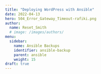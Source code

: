 ```yaml
---
title: "Deploying WordPress with Ansible"
date: 2022-04-13
hero: 504_Error_Gateway_Timeout-rafiki.png
author:
  name: Reset_Smith
  # image: /images/authors/
menu:
  sidebar:
    name: Ansible Backups
    identifier: ansible-backup
    parent: ansible
    weight: 15
draft: true
---
```

